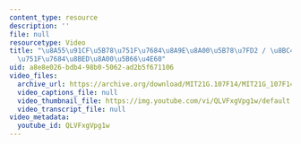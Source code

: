 ```yaml
---
content_type: resource
description: ''
file: null
resourcetype: Video
title: "\u8A55\u91CF\u5B78\u751F\u7684\u8A9E\u8A00\u5B78\u7FD2 / \u8BC4\u91CF\u5B66\
  \u751F\u7684\u8BED\u8A00\u5B66\u4E60"
uid: a8e8e026-bdb4-98b0-5062-ad2b5f671106
video_files:
  archive_url: https://archive.org/download/MIT21G.107F14/MIT21G_107F14_Assessment-zh-hans-cmn_300k.mp4
  video_captions_file: null
  video_thumbnail_file: https://img.youtube.com/vi/QLVFxgVpg1w/default.jpg
  video_transcript_file: null
video_metadata:
  youtube_id: QLVFxgVpg1w
---
```

